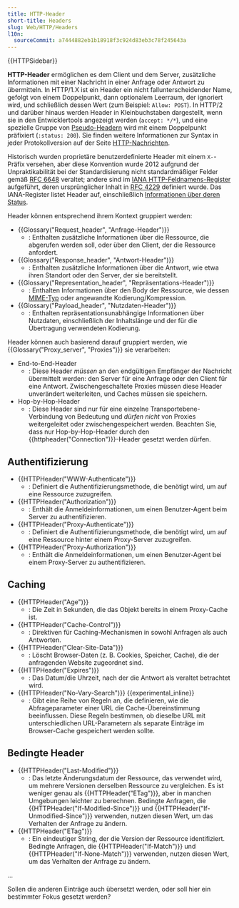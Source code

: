 ```yaml
---
title: HTTP-Header
short-title: Headers
slug: Web/HTTP/Headers
l10n:
  sourceCommit: a7444882eb1b18918f3c924d83eb3c78f245643a
---
```


{{HTTPSidebar}}

**HTTP-Header** ermöglichen es dem Client und dem Server, zusätzliche Informationen mit einer Nachricht in einer Anfrage oder Antwort zu übermitteln.
In HTTP/1.X ist ein Header ein nicht fallunterscheidender Name, gefolgt von einem Doppelpunkt, dann optionalem Leerraum, der ignoriert wird, und schließlich dessen Wert (zum Beispiel: `Allow: POST`).
In HTTP/2 und darüber hinaus werden Header in Kleinbuchstaben dargestellt, wenn sie in den Entwicklertools angezeigt werden (`accept: */*`), und eine spezielle Gruppe von [Pseudo-Headern](/de/docs/Web/HTTP/Messages#pseudo-headers) wird mit einem Doppelpunkt präfixiert (`:status: 200`).
Sie finden weitere Informationen zur Syntax in jeder Protokollversion auf der Seite [HTTP-Nachrichten](/de/docs/Web/HTTP/Messages).

Historisch wurden proprietäre benutzerdefinierte Header mit einem `X-`-Präfix versehen, aber diese Konvention wurde 2012 aufgrund der Unpraktikabilität bei der Standardisierung nicht standardmäßiger Felder gemäß [RFC 6648](https://datatracker.ietf.org/doc/html/rfc6648) veraltet; andere sind im [IANA HTTP-Feldnamens-Register](https://www.iana.org/assignments/http-fields/http-fields.xhtml) aufgeführt, deren ursprünglicher Inhalt in [RFC 4229](https://datatracker.ietf.org/doc/html/rfc4229) definiert wurde.
Das IANA-Register listet Header auf, einschließlich [Informationen über deren Status](https://github.com/protocol-registries/http-fields?tab=readme-ov-file#choosing-the-right-status).

Header können entsprechend ihrem Kontext gruppiert werden:

- {{Glossary("Request_header", "Anfrage-Header")}}
  - : Enthalten zusätzliche Informationen über die Ressource, die abgerufen werden soll, oder über den Client, der die Ressource anfordert.
- {{Glossary("Response_header", "Antwort-Header")}}
  - : Enthalten zusätzliche Informationen über die Antwort, wie etwa ihren Standort oder den Server, der sie bereitstellt.
- {{Glossary("Representation_header", "Repräsentations-Header")}}
  - : Enthalten Informationen über den Body der Ressource, wie dessen [MIME-Typ](/de/docs/Web/HTTP/MIME_types) oder angewandte Kodierung/Kompression.
- {{Glossary("Payload_header", "Nutzdaten-Header")}}
  - : Enthalten repräsentationsunabhängige Informationen über Nutzdaten, einschließlich der Inhaltslänge und der für die Übertragung verwendeten Kodierung.

Header können auch basierend darauf gruppiert werden, wie {{Glossary("Proxy_server", "Proxies")}} sie verarbeiten:

- End-to-End-Header
  - : Diese Header _müssen_ an den endgültigen Empfänger der Nachricht übermittelt werden: den Server für eine Anfrage oder den Client für eine Antwort. Zwischengeschaltete Proxies müssen diese Header unverändert weiterleiten, und Caches müssen sie speichern.
- Hop-by-Hop-Header
  - : Diese Header sind nur für eine einzelne Transportebene-Verbindung von Bedeutung und _dürfen nicht_ von Proxies weitergeleitet oder zwischengespeichert werden. Beachten Sie, dass nur Hop-by-Hop-Header durch den {{httpheader("Connection")}}-Header gesetzt werden dürfen.

## Authentifizierung

- {{HTTPHeader("WWW-Authenticate")}}
  - : Definiert die Authentifizierungsmethode, die benötigt wird, um auf eine Ressource zuzugreifen.
- {{HTTPHeader("Authorization")}}
  - : Enthält die Anmeldeinformationen, um einen Benutzer-Agent beim Server zu authentifizieren.
- {{HTTPHeader("Proxy-Authenticate")}}
  - : Definiert die Authentifizierungsmethode, die benötigt wird, um auf eine Ressource hinter einem Proxy-Server zuzugreifen.
- {{HTTPHeader("Proxy-Authorization")}}
  - : Enthält die Anmeldeinformationen, um einen Benutzer-Agent bei einem Proxy-Server zu authentifizieren.

## Caching

- {{HTTPHeader("Age")}}
  - : Die Zeit in Sekunden, die das Objekt bereits in einem Proxy-Cache ist.
- {{HTTPHeader("Cache-Control")}}
  - : Direktiven für Caching-Mechanismen in sowohl Anfragen als auch Antworten.
- {{HTTPHeader("Clear-Site-Data")}}
  - : Löscht Browser-Daten (z. B. Cookies, Speicher, Cache), die der anfragenden Website zugeordnet sind.
- {{HTTPHeader("Expires")}}
  - : Das Datum/die Uhrzeit, nach der die Antwort als veraltet betrachtet wird.
- {{HTTPHeader("No-Vary-Search")}} {{experimental_inline}}
  - : Gibt eine Reihe von Regeln an, die definieren, wie die Abfrageparameter einer URL die Cache-Übereinstimmung beeinflussen. Diese Regeln bestimmen, ob dieselbe URL mit unterschiedlichen URL-Parametern als separate Einträge im Browser-Cache gespeichert werden sollte.

## Bedingte Header

- {{HTTPHeader("Last-Modified")}}
  - : Das letzte Änderungsdatum der Ressource, das verwendet wird, um mehrere Versionen derselben Ressource zu vergleichen. Es ist weniger genau als {{HTTPHeader("ETag")}}, aber in manchen Umgebungen leichter zu berechnen. Bedingte Anfragen, die {{HTTPHeader("If-Modified-Since")}} und {{HTTPHeader("If-Unmodified-Since")}} verwenden, nutzen diesen Wert, um das Verhalten der Anfrage zu ändern.
- {{HTTPHeader("ETag")}}
  - : Ein eindeutiger String, der die Version der Ressource identifiziert. Bedingte Anfragen, die {{HTTPHeader("If-Match")}} und {{HTTPHeader("If-None-Match")}} verwenden, nutzen diesen Wert, um das Verhalten der Anfrage zu ändern.

...

Sollen die anderen Einträge auch übersetzt werden, oder soll hier ein bestimmter Fokus gesetzt werden?
